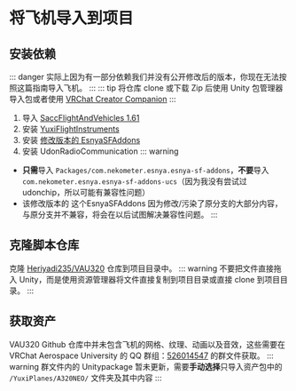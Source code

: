 # 将飞机导入到项目
## 安装依赖
::: danger
实际上因为有一部分依赖我们并没有公开修改后的版本，你现在无法按照这篇指南导入飞机。
:::
::: tip
将仓库 clone 或下载 Zip 后使用 Unity 包管理器导入包或者使用 [VRChat Creator Companion](https://vcc.docs.vrchat.com/)
:::
1. 导入 [SaccFlightAndVehicles 1.61](https://github.com/Sacchan-VRC/SaccFlightAndVehicles/releases/tag/1.61)
2. 安装 [YuxiFlightInstruments](https://github.com/Heriyadi235/YuxiFlightInstrumentsforSF)
3. 安装 [修改版本的 EsnyaSFAddons](https://github.com/Heriyadi235/EsnyaSFAddons/tree/beta)
4. 安装 UdonRadioCommunication
::: warning
- **只需**导入 `Packages/com.nekometer.esnya.esnya-sf-addons`，**不要**导入 `com.nekometer.esnya.esnya-sf-addons-ucs`（因为我没有尝试过udonchip，所以可能有兼容性问题）
- 该修改版本的 这个EsnyaSFAddons 因为修改/污染了原分支的大部分内容，与原分支并不兼容，将会在以后试图解决兼容性问题。
:::
## 克隆脚本仓库
克隆 [Heriyadi235/VAU320](https://github.com/Heriyadi235/VAU320) 仓库到项目目录中。
::: warning
不要把文件直接拖入 Unity，而是使用资源管理器将文件直接复制到项目目录或直接 clone 到项目目录。
:::
## 获取资产
VAU320 Github 仓库中并未包含飞机的网格、纹理、动画以及音效，这些需要在 VRChat Aerospace University 的 QQ 群组：[526014547](https://jq.qq.com/?_wv=1027&k=oH8yHGNS) 的群文件获取。
::: warning
群文件内的 Unitypackage 暂未更新，需要**手动选择**只导入资产包中的 `/YuxiPlanes/A320NEO/` 文件夹及其中内容
:::
